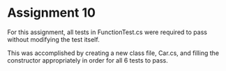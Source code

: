 # Assignment 10

For this assignment, all tests in FunctionTest.cs were required to pass without modifying the test itself.

This was accomplished by creating a new class file, Car.cs, and filling the constructor appropriately in order for all 6 tests to pass.
